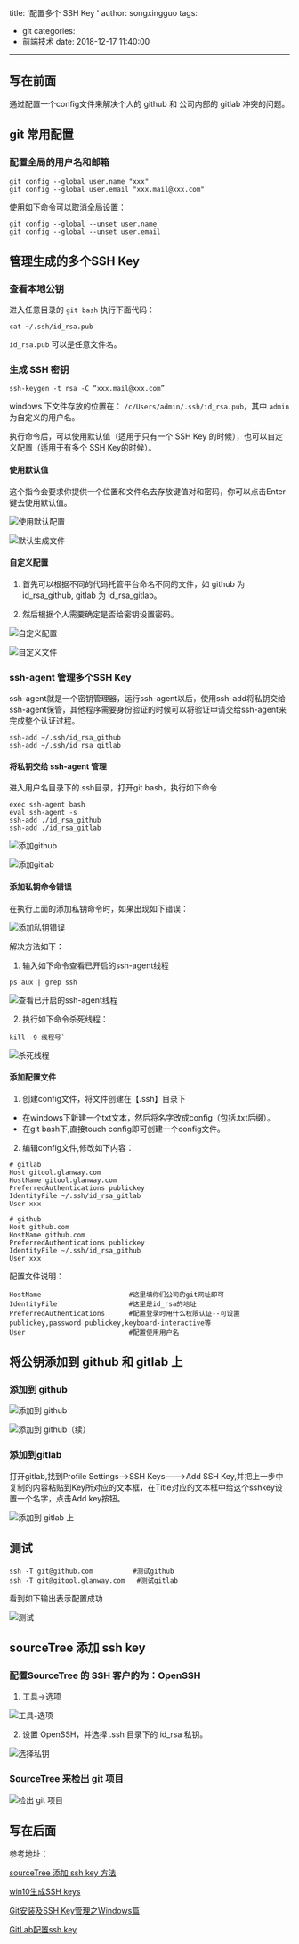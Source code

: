 title: '配置多个 SSH Key '
author: songxingguo
tags:
  - git
categories:
  - 前端技术
date: 2018-12-17 11:40:00
---
## 写在前面

通过配置一个config文件来解决个人的 github 和 公司内部的 gitlab 冲突的问题。

<!-- more -->

## git 常用配置

### 配置全局的用户名和邮箱

```
git config --global user.name "xxx"
git config --global user.email "xxx.mail@xxx.com"
```
使用如下命令可以取消全局设置：

```
git config --global --unset user.name
git config --global --unset user.email
```
## 管理生成的多个SSH Key

### 查看本地公钥

进入任意目录的 `git bash` 执行下面代码：

```
cat ~/.ssh/id_rsa.pub
```
`id_rsa.pub` 可以是任意文件名。

### 生成 SSH 密钥

```
ssh-keygen -t rsa -C “xxx.mail@xxx.com”
```
windows 下文件存放的位置在： `/c/Users/admin/.ssh/id_rsa.pub`，其中 `admin` 为自定义的用户名。

执行命令后，可以使用默认值（适用于只有一个 SSH Key 的时候），也可以自定义配置（适用于有多个 SSH Key的时候）。

#### 使用默认值

这个指令会要求你提供一个位置和文件名去存放键值对和密码，你可以点击Enter键去使用默认值。

![使用默认配置](https://graphbed.qiniu.songxingguo.com/SSH-Key/%E4%BD%BF%E7%94%A8%E9%BB%98%E8%AE%A4%E5%80%BC.webp)

![默认生成文件](https://graphbed.qiniu.songxingguo.com/SSH-Key/%E9%BB%98%E8%AE%A4%E6%96%87%E4%BB%B6.webp)

#### 自定义配置

1. 首先可以根据不同的代码托管平台命名不同的文件，如 github 为 id_rsa_github, gitlab 为 id_rsa_gitlab。

2. 然后根据个人需要确定是否给密钥设置密码。

![自定义配置](https://graphbed.qiniu.songxingguo.com/SSH-Key/%E8%87%AA%E5%AE%9A%E4%B9%89%E6%96%87%E4%BB%B6%E5%90%8D.webp)

![自定义文件](https://graphbed.qiniu.songxingguo.com/SSH-Key/%E8%87%AA%E5%AE%9A%E4%B9%89%E6%96%87%E4%BB%B6.webp)
	
    
### ssh-agent 管理多个SSH Key

ssh-agent就是一个密钥管理器，运行ssh-agent以后，使用ssh-add将私钥交给ssh-agent保管，其他程序需要身份验证的时候可以将验证申请交给ssh-agent来完成整个认证过程。

```
ssh-add ~/.ssh/id_rsa_github
ssh-add ~/.ssh/id_rsa_gitlab
```

#### 将私钥交给 ssh-agent 管理

进入用户名目录下的.ssh目录，打开git bash，执行如下命令

```
exec ssh-agent bash
eval ssh-agent -s
ssh-add ./id_rsa_github
ssh-add ./id_rsa_gitlab
```
![添加github](https://graphbed.qiniu.songxingguo.com/SSH-Key/%E6%B7%BB%E5%8A%A0github.webp)

![添加gitlab](https://graphbed.qiniu.songxingguo.com/SSH-Key/%E6%B7%BB%E5%8A%A0gitlab.webp)

#### 添加私钥命令错误

在执行上面的添加私钥命令时，如果出现如下错误：

![添加私钥错误](https://graphbed.qiniu.songxingguo.com/SSH-Key/%E6%B7%BB%E5%8A%A0%E7%A7%81%E9%92%A5%E5%91%BD%E4%BB%A4%E9%94%99%E8%AF%AFwebp.webp)

解决方法如下：

1. 输入如下命令查看已开启的ssh-agent线程

  ```
  ps aux | grep ssh
  ```
  ![查看已开启的ssh-agent线程](https://graphbed.qiniu.songxingguo.com/SSH-Key/%E6%9F%A5%E7%9C%8B%E5%B7%B2%E5%BC%80%E5%90%AF%E7%9A%84ssh-agent%E7%BA%BF%E7%A8%8B.webp)

2. 执行如下命令杀死线程：

  ```
  kill -9 线程号`
  ```
  ![杀死线程](https://graphbed.qiniu.songxingguo.com/SSH-Key/%E6%9D%80%E6%AD%BB%E7%BA%BF%E7%A8%8B.webp)

#### 添加配置文件 

1. 创建config文件，将文件创建在【.ssh】目录下

  - 在windows下新建一个txt文本，然后将名字改成config（包括.txt后缀）。
  - 在git bash下,直接touch config即可创建一个config文件。

2. 编辑config文件,修改如下内容：

  ```
  # gitlab
  Host gitool.glanway.com
  HostName gitool.glanway.com
  PreferredAuthentications publickey
  IdentityFile ~/.ssh/id_rsa_gitlab
  User xxx

  # github
  Host github.com
  HostName github.com
  PreferredAuthentications publickey
  IdentityFile ~/.ssh/id_rsa_github
  User xxx
  ```
  配置文件说明：

  ```
  HostName                      #这里填你们公司的git网址即可
  IdentityFile                  #这里是id_rsa的地址
  PreferredAuthentications      #配置登录时用什么权限认证--可设置publickey,password publickey,keyboard-interactive等
  User                          #配置使用用户名
  ```
## 将公钥添加到 github 和 gitlab 上

### 添加到 github

![添加到 github](https://graphbed.qiniu.songxingguo.com/SSH-Key/%E6%B7%BB%E5%8A%A0%E5%88%B0github.png)

![添加到 github（续）](https://graphbed.qiniu.songxingguo.com/SSH-Key/%E6%B7%BB%E5%8A%A0%E5%88%B0%20github%EF%BC%88%E7%BB%AD%EF%BC%89.png)

### 添加到gitlab

打开gitlab,找到Profile Settings-->SSH Keys--->Add SSH Key,并把上一步中复制的内容粘贴到Key所对应的文本框，在Title对应的文本框中给这个sshkey设置一个名字，点击Add key按钮。

![添加到 gitlab 上](https://graphbed.qiniu.songxingguo.com/SSH-Key/%E6%B7%BB%E5%8A%A0%E5%88%B0gitlab%E4%B8%8A.png)

## 测试

```
ssh -T git@github.com          #测试github
ssh -T git@gitool.glanway.com   #测试gitlab
```

看到如下输出表示配置成功

![测试](https://graphbed.qiniu.songxingguo.com/SSH-Key/%E6%B5%8B%E8%AF%95.webp)

## sourceTree 添加 ssh key

### 配置SourceTree 的 SSH 客户的为：OpenSSH 

1. 工具->选项 

  ![工具-选项](https://graphbed.qiniu.songxingguo.com/SSH-Key/%E5%B7%A5%E5%85%B7-%E9%80%89%E9%A1%B9.png)

2. 设置 OpenSSH，并选择 .ssh 目录下的 id_rsa 私钥。

  ![选择私钥](https://graphbed.qiniu.songxingguo.com/SSH-Key/%E9%80%89%E6%8B%A9%E7%A7%81%E9%92%A5.png)
  
### SourceTree 来检出 git 项目 

![检出 git 项目](https://graphbed.qiniu.songxingguo.com/SSH-Key/%E6%A3%80%E5%87%BAgit%E9%A1%B9%E7%9B%AE.png)

## 写在后面

参考地址：

[sourceTree 添加 ssh key 方法](https://blog.csdn.net/tengdazhang770960436/article/details/54171911)

[win10生成SSH keys](https://www.cnblogs.com/xiaoCong2016/p/6623243.html)

[Git安装及SSH Key管理之Windows篇](https://www.jianshu.com/p/a3b4f61d4747)

[GitLab配置ssh key](http://www.cnblogs.com/hafiz/p/8146324.html)